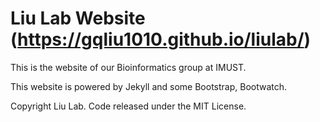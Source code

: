 # Liu Lab Website (https://gqliu1010.github.io/liulab/)

This is the website of our Bioinformatics group at IMUST.

This website is powered by Jekyll and some Bootstrap, Bootwatch. 

Copyright Liu Lab. Code released under the MIT License.

